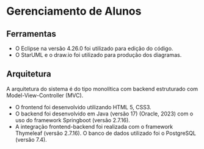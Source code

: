 # Gerenciamento de Alunos
## Ferramentas
* O Eclipse na versão 4.26.0 foi utilizado para edição do código.
* O StarUML e o draw.io foi utilizado para produção dos diagramas.

##  Arquitetura
  A arquitetura do sistema é do tipo monolítica com backend estruturado com Model-View-Controller (MVC).  
  * O frontend foi desenvolvido utilizando HTML 5, CSS3. 
  * O backend foi desenvolvido em Java (versão 17) (Oracle, 2023) com o uso do framework Springboot (versão 2.7.16). 
  * A integração frontend-backend foi realizada com o framework Thymeleaf (versão 2.7.16). O banco de dados utilizado foi o PostgreSQL (versão 7.4).
  
  
